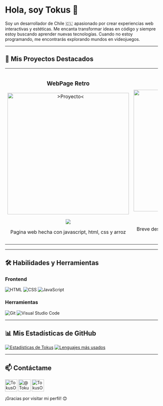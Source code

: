<p align="center">
</p>

# Hola, soy Tokus 👋

Soy un desarrollador de Chile 🇨🇱 apasionado por crear experiencias web interactivas y estéticas. Me encanta transformar ideas en código y siempre estoy buscando aprender nuevas tecnologías. Cuando no estoy programando, me encontrarás explorando mundos en videojuegos.

---

## 🚀 Mis Proyectos Destacados


<table>
<tr>
<td width="50%">
<h3 align="center">WebPage Retro</h3>
<div align="center">
<a href="https://github.com/TokusOP/TokusOP.github.io" target="_blank"><img src="https://github.com/user-attachments/assets/a8bf6fcb-b6ff-48af-92ad-c9b1754a106d" width="400" alt=">Proyecto<"></a>
<p>
<a href="https://tokusop.github.io" target="_blank">
<img src="https://img.shields.io/badge/Ver%20Deploy-25D366?style=for-the-badge">
</a>
</p>
<p>Pagina web hecha con javascript, html, css y arroz</p>
</div>
</td>
<td width="50%">
<h3 align="center">Nombre del Proyecto 2</h3>
<div align="center">
<a href="[LINK A TU PROYECTO EN GITHUB]" target="_blank"><img src="[LINK A UNA IMAGEN O GIF DE TU PROYECTO]" width="400" alt="Vista previa del proyecto 2"></a>
<p>
<a href="[LINK AL PROYECTO DESPLEGADO]" target="_blank">
<img src="https://img.shields.io/badge/Ver%20Deploy-25D366?style=for-the-badge">
</a>
</p>
<p>Breve descripción de tu proyecto y las tecnologías usadas.</p>
</div>
</td>
</tr>
</table>

---

## 🛠️ Habilidades y Herramientas

### Frontend
![HTML](https://img.shields.io/badge/HTML5-E34F26?style=for-the-badge&logo=html5&logoColor=white)
![CSS](https://img.shields.io/badge/CSS3-1572B6?style=for-the-badge&logo=css3&logoColor=white)
![JavaScript](https://img.shields.io/badge/JavaScript-F7DF1E?style=for-the-badge&logo=javascript&logoColor=black)

### Herramientas
![Git](https://img.shields.io/badge/GIT-E44C30?style=for-the-badge&logo=git&logoColor=white)
![Visual Studio Code](https://img.shields.io/badge/Visual_Studio_Code-0078D4?style=for-the-badge&logo=visual%20studio%20code&logoColor=white)

---

## 📊 Mis Estadísticas de GitHub

[![Estadísticas de Tokus](https://github-readme-stats.vercel.app/api?username=TokusOP&show_icons=true&theme=tokyonight&hide_border=true&include_all_commits=true&count_private=true)](https://github.com/anuraghazra/github-readme-stats)
[![Lenguajes más usados](https://github-readme-stats.vercel.app/api/top-langs/?username=TokusOP&layout=compact&theme=tokyonight&hide_border=true)](https://github.com/anuraghazra/github-readme-stats)

---

## 📫 Contáctame

<p align="left">
<a href="https://github.com/TokusOP" target="_blank"><img align="center" src="https://cdn.jsdelivr.net/npm/simple-icons@3.0.1/icons/github.svg" alt="TokusOP" height="40" width="40" /></a>
<a href="https://youtube.com/@TokusOP" target="_blank"><img align="center" src="https://cdn.jsdelivr.net/npm/simple-icons@3.0.1/icons/youtube.svg" alt="@TokusOP" height="40" width="40" /></a>
<a href="https://steamcommunity.com/id/TokusOP" target="_blank"><img align="center" src="https://cdn.jsdelivr.net/npm/simple-icons@3.0.1/icons/steam.svg" alt="TokusOP" height="40" width="40" /></a>
</p>

¡Gracias por visitar mi perfil! 😊
